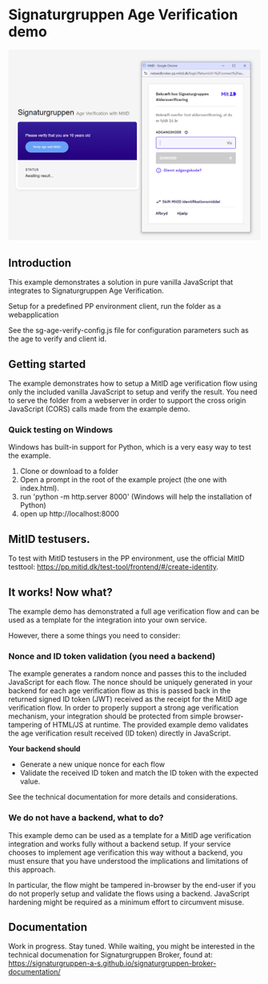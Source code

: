 # Signaturgruppen Age Verification demo

![](images/age_v_demo_1.PNG)

## Introduction
This example demonstrates a solution in pure vanilla JavaScript that integrates to Signaturgruppen Age Verification.

Setup for a predefined PP environment client, run the folder as a webapplication

See the sg-age-verify-config.js file for configuration parameters such as the age to verify and client id.

## Getting started
The example demonstrates how to setup a MitID age verification flow using only the included vanilla JavaScript to setup and verify the result. 
You need to serve the folder from a webserver in order to support the cross origin JavaScript (CORS) calls made from the example demo. 

### Quick testing on Windows
Windows has built-in support for Python, which is a very easy way to test the example. 
1. Clone or download to a folder
2. Open a prompt in the root of the example project (the one with index.html).
3. run 'python -m http.server 8000' (Windows will help the installation of Python)
4. open up http://localhost:8000

## MitID testusers. 
To test with MitID testusers in the PP environment, use the official MitID testtool: https://pp.mitid.dk/test-tool/frontend/#/create-identity.

## It works! Now what?
The example demo has demonstrated a full age verification flow and can be used as a template for the integration into your own service.

However, there a some things you need to consider:

### Nonce and ID token validation (you need a backend)
The example generates a random nonce and passes this to the included JavaScript for each flow. The nonce should be uniquely generated in your backend for each age verification flow as this is passed back in the returned signed ID token (JWT) received as the receipt for the MitID age verification flow.
In order to properly support a strong age verification mechanism, your integration should be protected from simple browser-tampering of HTML/JS at runtime. The provided example demo validates the age verification result received (ID token) directly in JavaScript.

**Your backend should**
* Generate a new unique nonce for each flow
* Validate the received ID token and match the ID token with the expected value.

See the technical documentation for more details and considerations. 

### We do not have a backend, what to do?
This example demo can be used as a template for a MitID age verification integration and works fully without a backend setup. 
If your service chooses to implement age verification this way without a backend, you must ensure that you have understood the implications and limitations of this approach.

In particular, the flow might be tampered in-browser by the end-user if you do not properly setup and validate the flows using a backend. JavaScript hardening might be required as a minimum effort to circumvent misuse.

## Documentation
Work in progress. Stay tuned. 
While waiting, you might be interested in the technical documenation for Signaturgruppen Broker, found at: https://signaturgruppen-a-s.github.io/signaturgruppen-broker-documentation/
